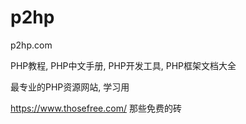 # p2hp

p2hp.com

PHP教程, PHP中文手册, PHP开发工具, PHP框架文档大全

最专业的PHP资源网站,  学习用


https://www.thosefree.com/
那些免费的砖

